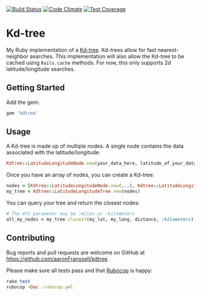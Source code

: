 [![Build Status](https://travis-ci.org/aaronFranssell/kdtree.svg?branch=master)](https://travis-ci.org/aaronFranssell/kdtree)
[![Code Climate](https://codeclimate.com/github/aaronFranssell/kdtree/badges/gpa.svg)](https://codeclimate.com/github/aaronFranssell/kdtree)
[![Test Coverage](https://codeclimate.com/github/aaronFranssell/kdtree/badges/coverage.svg)](https://codeclimate.com/github/aaronFranssell/kdtree/coverage)

# Kd-tree

My Ruby implementation of a [Kd-tree](https://en.wikipedia.org/wiki/K-d_tree). Kd-trees allow for fast nearest-neighbor searches. This implementation will also allow the Kd-tree to be cached using ```Rails.cache``` methods. For now, this only supports 2d latitude/longitude searches.

## Getting Started

Add the gem:

```ruby
gem 'kdtree'
```

## Usage

A Kd-tree is made up of multiple nodes. A single node contains the data associated with the latitude/longitude:

```ruby
Kdtree::LatitudeLongitudeNode.new(your_data_here, latitude_of_your_data, longitude_of_your_data)
```

Once you have an array of nodes, you can create a Kd-tree:
```ruby
nodes = [Kdtree::LatitudeLongitudeNode.new(...), Kdtree::LatitudeLongitudeNode.new(...)]
my_tree = Kdtree::LatitudeLongitudeTree.new(nodes)
```

You can query your tree and return the closest nodes:
```ruby
# The 4th parameter may be :miles or :kilometers
all_my_nodes = my_tree.closest(my_lat, my_long, distance, :kilometers)
```

## Contributing

Bug reports and pull requests are welcome on GitHub at https://github.com/aaronFranssell/kdtree.

Please make sure all tests pass and that [Rubocop](https://github.com/bbatsov/rubocop) is happy:
```ruby
rake test
rubocop -Dac .rubocop.yml
```


